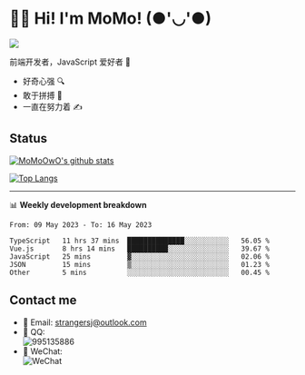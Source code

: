 # 👨‍🎓 Hi! I'm MoMo! (●'◡'●)

[![](https://img.shields.io/badge/-@MoMoOwO-%23181717?style=flat-square&logo=github)](https://github.com/MoMoOwO)

前端开发者，JavaScript 爱好者 💖
- 好奇心强 🔍
- 敢于拼搏 💪
- 一直在努力着 ✍

## Status

[![MoMoOwO's github stats](https://github-readme-stats.vercel.app/api?username=MoMoOwO&show_icons=true&theme=tokyonight)](https://github.com/MoMoOwO)

[![Top Langs](https://github-readme-stats.vercel.app/api/top-langs/?username=MoMoOwO&layout=compact&theme=tokyonight)](https://github.com/MoMoOwO)

---

📊 **Weekly development breakdown**

<!--START_SECTION:waka-->

```text
From: 09 May 2023 - To: 16 May 2023

TypeScript   11 hrs 37 mins  ██████████████░░░░░░░░░░░   56.05 %
Vue.js       8 hrs 14 mins   ██████████░░░░░░░░░░░░░░░   39.67 %
JavaScript   25 mins         ▓░░░░░░░░░░░░░░░░░░░░░░░░   02.06 %
JSON         15 mins         ▒░░░░░░░░░░░░░░░░░░░░░░░░   01.23 %
Other        5 mins          ░░░░░░░░░░░░░░░░░░░░░░░░░   00.45 %
```

<!--END_SECTION:waka-->

## Contact me

- 📧 Email: strangersj@outlook.com
- 🐧 QQ:  
  ![995135886](https://i.loli.net/2020/11/27/Yx6eDSQi34Va5IA.jpg)
- 💭 WeChat:  
  ![WeChat](https://i.loli.net/2020/11/27/wWX6uVoIQqig5KP.jpg)
  

